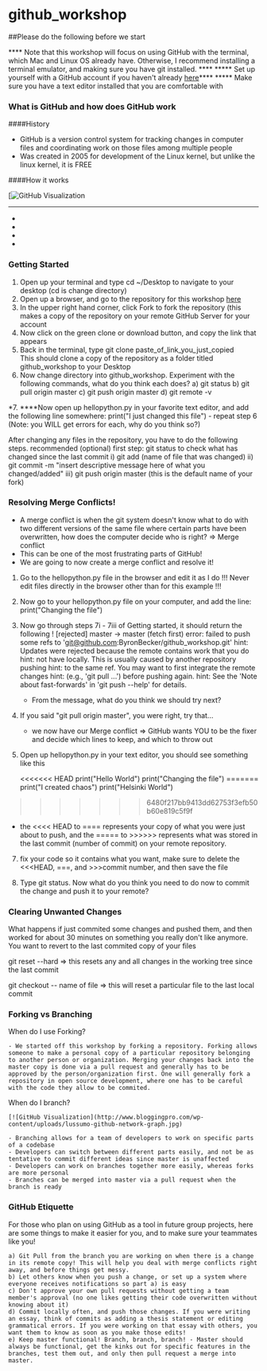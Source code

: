 # github_workshop

##Please do the following before we start

**** Note that this workshop will focus on using GitHub with the terminal, which Mac and Linux OS already have. Otherwise, I recommend installing a terminal emulator, and making sure you have git installed. ****
***** Set up yourself with a GitHub account if you haven't already [here](https://github.com/)****
***** Make sure you have a text editor installed that you are comfortable with

### What is GitHub and how does GitHub work

####History
* GitHub is a version control system for tracking changes in computer files and coordinating work on those files among multiple people
* Was created in 2005 for development of the Linux kernel, but unlike the linux kernel, it is FREE

####How it works

[![GitHub Visualization](https://camo.githubusercontent.com/d4de2fdb747fec0d3dc67b1640f37c12f3786f5b/687474703a2f2f6a6c6f72642e75732f6769742d69742f6173736574732f696d67732f72656d6f7465732e706e67)
*****
*
*
*
*

### Getting Started

1. Open up your terminal and type cd ~/Desktop to navigate to your desktop (cd is change directory)
2. Open up a browser, and go to the repository for this workshop [here](https://github.com/ByronBecker/github_workshop)
3. In the upper right hand corner, click Fork to fork the repository (this makes a copy of the repository on your remote GitHub Server for your account
4. Now click on the green clone or download button, and copy the link that appears  
5. Back in the terminal, type git clone paste_of_link_you_just_copied          
This should clone a copy of the repository as a folder titled github_workshop to your Desktop
6. Now change directory into github_workshop. Experiment with the following commands, what do you think each does?
    a) git status
    b) git pull origin master
    c) git push origin master
    d) git remote -v

*7. ****Now open up hellopython.py in your favorite text editor, and add the following line somewhere:    print("I just changed this file")
    - repeat step 6 (Note: you WILL get errors for each, why do you think so?)

After changing any files in the repository, you have to do the following steps.
    recommended (optional) first step: git status to check what has changed since the last commit
    i) git add (name of file that was changed)
    ii) git commit -m "insert descriptive message here of what you changed/added"
    iii) git push origin master   (this is the default name of your fork)
    

### Resolving Merge Conflicts!

* A merge conflict is when the git system doesn't know what to do with two different versions of the same file where certain parts have been overwritten, how does the computer decide who is right? => Merge conflict
* This can be one of the most frustrating parts of GitHub!
* We are going to now create a merge conflict and resolve it!

1. Go to the hellopython.py file in the browser and edit it as I do  !!! Never edit files directly in the browser other than for this example !!!
2. Now go to your hellopython.py file on your computer, and add the line: print("Changing the file")
3. Now go through steps 7i - 7iii of Getting started, it should return the following
        ! [rejected]        master -> master (fetch first)
        error: failed to push some refs to 'git@github.com:ByronBecker/github_workshop.git'
        hint: Updates were rejected because the remote contains work that you do
        hint: not have locally. This is usually caused by another repository pushing
        hint: to the same ref. You may want to first integrate the remote changes
        hint: (e.g., 'git pull ...') before pushing again.
        hint: See the 'Note about fast-forwards' in 'git push --help' for details.

    - From the message, what do you think we should try next?

5. If you said "git pull origin master", you were right, try that...

    - we now have our Merge conflict => GitHub wants YOU to be the fixer and decide which lines to keep, and which to throw out

6. Open up hellopython.py in your text editor, you should see something like this

    <<<<<<< HEAD
  print("Hello World")
  print("Changing the file")
  =======
  print("I created chaos")
  print("Helsinki World")
  >>>>>>> 6480f217bb9413dd62753f3efb50b60e819c5f9f

  - the <<<< HEAD to ==== represents your copy of what you were just about to push, and the ===== to >>>>>> represents what was stored in the last commit (number of commit) on your remote repository.  

7. fix your code so it contains what you want, make sure to delete the <<<HEAD, ===, and >>>commit number, and then save the file

8. Type git status. Now what do you think you need to do now to commit the change and push it to your remote?


### Clearing Unwanted Changes

What happens if just commited some changes and pushed them, and then worked for about 30 minutes on something you really don't like anymore. You want to revert to the last commited copy of your files

git reset --hard   => this resets any and all changes in the working tree since the last commit

git checkout -- name of file => this will reset a particular file to the last local commit 


### Forking vs Branching

When do I use Forking?

    - We started off this workshop by forking a repository. Forking allows someone to make a personal copy of a particular repository belonging to another person or organization. Merging your changes back into the master copy is done via a pull request and generally has to be approved by the person/organization first. One will generally fork a repository in open source development, where one has to be careful with the code they allow to be commited. 

When do I branch?
    
    [![GitHub Visualization](http://www.bloggingpro.com/wp-content/uploads/lussumo-github-network-graph.jpg)

    - Branching allows for a team of developers to work on specific parts of a codebase
    - Developers can switch between different parts easily, and not be as tentative to commit different ideas since master is unaffected
    - Developers can work on branches together more easily, whereas forks are more personal
    - Branches can be merged into master via a pull request when the branch is ready


### GitHub Etiquette

For those who plan on using GitHub as a tool in future group projects, here are some things to make it easier for you, and to make sure your teammates like you!


    a) Git Pull from the branch you are working on when there is a change in its remote copy! This will help you deal with merge conflicts right away, and before things get messy.
    b) Let others know when you push a change, or set up a system where everyone receives notifications so part a) is easy
    c) Don't approve your own pull requests without getting a team member's approval (no one likes getting their code overwritten without knowing about it)
    d) Commit locally often, and push those changes. If you were writing an essay, think of commits as adding a thesis statement or editing grammatical errors. If you were working on that essay with others, you want them to know as soon as you make those edits!
    e) Keep master functional! Branch, branch, branch! - Master should always be functional, get the kinks out for specific features in the branches, test them out, and only then pull request a merge into master.





